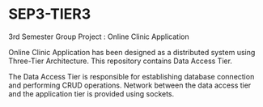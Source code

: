 # SEP3-TIER3

3rd Semester Group Project : Online Clinic Application

Online Clinic Application has been designed as a distributed system using Three-Tier Architecture. This repository contains Data Access Tier. 

The Data Access Tier is responsible for establishing database connection and performing CRUD operations. 
Network between the data access tier and the application tier is provided using sockets. 
